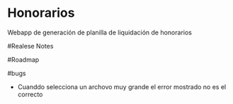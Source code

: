 # Honorarios
Webapp de generación de planilla de liquidación de honorarios

#Realese Notes

#Roadmap


#bugs
- Cuanddo selecciona un archovo muy grande el error mostrado no es el correcto
